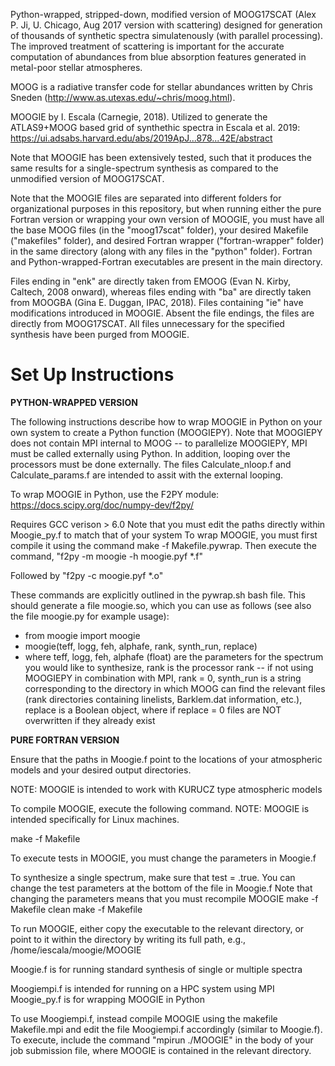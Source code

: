 Python-wrapped, stripped-down, modified version of MOOG17SCAT (Alex P. Ji, U. Chicago, Aug 2017 version with scattering) designed for generation of thousands of synthetic spectra simulatenously (with parallel processing). The improved treatment of scattering is important for the accurate computation of abundances from blue absorption features generated in metal-poor stellar atmospheres.

MOOG is a radiative transfer code for stellar abundances written by Chris Sneden (http://www.as.utexas.edu/~chris/moog.html).

MOOGIE by I. Escala (Carnegie, 2018). Utilized to generate the ATLAS9+MOOG based grid of synthethic spectra in Escala et al. 2019: https://ui.adsabs.harvard.edu/abs/2019ApJ...878...42E/abstract

Note that MOOGIE has been extensively tested, such that it produces the same results for a single-spectrum synthesis as compared to the unmodified version of MOOG17SCAT.

Note that the MOOGIE files are separated into different folders for organizational purposes in this repository, but when running either the pure Fortran version or wrapping your own version of MOOGIE, you must have all the base MOOG files (in the "moog17scat" folder), your desired Makefile ("makefiles" folder), and desired Fortran wrapper ("fortran-wrapper" folder) in the same directory (along with any files in the "python" folder). Fortran and Python-wrapped-Fortran executables are present in the main directory.

Files ending in "enk" are directly taken from EMOOG (Evan N. Kirby, Caltech, 2008 onward), whereas files ending with "ba" are directly taken from MOOGBA (Gina E. Duggan, IPAC, 2018). Files containing "ie" have modifications introduced in MOOGIE. Absent the file endings, the files are directly from MOOG17SCAT. All files unnecessary for the specified synthesis have been purged from MOOGIE.

# Set Up Instructions #

**PYTHON-WRAPPED VERSION**

The following instructions describe how to wrap MOOGIE in Python on your own system to create a Python function (MOOGIEPY). Note that MOOGIEPY does not contain MPI internal to MOOG -- to parallelize MOOGIEPY, MPI must be called externally using Python. In addition, looping over the processors must be done externally. The files Calculate_nloop.f and Calculate_params.f are intended to assit with the external looping.

To wrap MOOGIE in Python, use the F2PY module: https://docs.scipy.org/doc/numpy-dev/f2py/

Requires GCC verison > 6.0
Note that you must edit the paths directly within Moogie_py.f to match that of your system
To wrap MOOGIE, you must first compile it using the command make -f Makefile.pywrap.
Then execute the command, "f2py -m moogie -h moogie.pyf *.f"

Followed by "f2py -c moogie.pyf *.o"

These commands are explicitly outlined in the pywrap.sh bash file. This should generate a file moogie.so, which you can use as follows (see also the file moogie.py for example usage):

* from moogie import moogie
* moogie(teff, logg, feh, alphafe, rank, synth_run, replace)
* where teff, logg, feh, alphafe (float) are the parameters for the spectrum you would like to synthesize, rank is the processor rank -- if not using MOOGIEPY in combination with MPI, rank = 0, synth_run is a string corresponding to the directory in which MOOG can find the relevant files (rank directories containing linelists, Barklem.dat information, etc.), replace is a Boolean object, where if replace = 0 files are NOT overwritten if they already exist

**PURE FORTRAN VERSION**

Ensure that the paths in Moogie.f point to the locations of your atmospheric models and your desired output directories.

NOTE: MOOGIE is intended to work with KURUCZ type atmospheric models

To compile MOOGIE, execute the following command. NOTE: MOOGIE is intended specifically for Linux machines.

make -f Makefile

To execute tests in MOOGIE, you must change the parameters in Moogie.f

To synthesize a single spectrum, make sure that test = .true.
You can change the test parameters at the bottom of the file in Moogie.f
Note that changing the parameters means that you must recompile MOOGIE
make -f Makefile clean
make -f Makefile

To run MOOGIE, either copy the executable to the relevant directory, or point to it within the directory by writing its full path, e.g., /home/iescala/moogie/MOOGIE

Moogie.f is for running standard synthesis of single or multiple spectra

Moogiempi.f is intended for running on a HPC system using MPI
Moogie_py.f is for wrapping MOOGIE in Python

To use Moogiempi.f, instead compile MOOGIE using the makefile Makefile.mpi and edit the file Moogiempi.f accordingly (similar to Moogie.f). To execute, include the command "mpirun ./MOOGIE" in the body of your job submission file, where MOOGIE is contained in the relevant directory.
